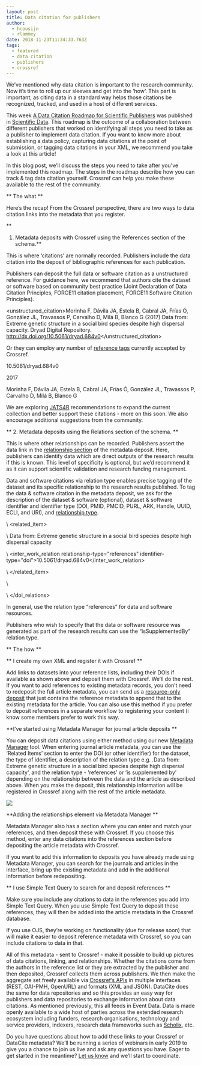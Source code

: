 ```yaml
---
layout: post
title: Data citation for publishers
author:
  - hcousijn
  - rlammey
date: 2018-11-23T11:34:33.763Z
tags:
  - featured
  - data citation
  - publishers
  - crossref
---
```

We’ve mentioned why data citation is important to the research community. Now it’s time to roll up our sleeves and get into the ‘how’. This part is important, as citing data in a standard way helps those citations be recognized, tracked, and used in a host of different services. 

This week [A Data Citation Roadmap for Scientific Publishers](https://doi.org/10.1038/sdata.2018.259) was published in [Scientific Data](http://www.nature.com/scientificdata). This roadmap is the outcome of a collaboration between different publishers that worked on identifying all steps you need to take as a publisher to implement data citation. If you want to know more about establishing a data policy, capturing data citations at the point of submission, or tagging data citations in your XML, we recommend you take a look at this article! 

In this blog post, we’ll discuss the steps you need to take after you’ve implemented this roadmap. The steps in the roadmap describe how you can track & tag data citation yourself. Crossref can help you make these available to the rest of the community. 



**The what**

Here’s the recap! From the Crossref perspective, there are two ways to data citation links into the metadata that you register. 

**1. Metadata deposits with Crossref using the References section of the schema.** 

This is where ‘citations’ are normally recorded. Publishers include the data citation into the deposit of bibliographic references for each publication. 

Publishers can deposit the full data or software citation as a unstructured reference. For guidance here, we recommend that authors cite the dataset or software based on community best practice (Joint Declaration of Data Citation Principles, FORCE11 citation placement, FORCE11 Software Citation Principles).

<citation key="ref=3">

   <unstructured_citation>Morinha F, Dávila JA, Estela B, Cabral JA, Frías Ó, González JL, Travassos P, Carvalho D, Milá B, Blanco G (2017) Data from: Extreme genetic structure in a social bird species despite high dispersal capacity. Dryad Digital Repository. http://dx.doi.org/10.5061/dryad.684v0</unstructured_citation\>

</citation>

 Or they can employ any number of [reference tags](https://support.crossref.org/hc/en-us/articles/215578403-Adding-references-to-your-metadata-record) currently accepted by Crossref.

 <citation key="ref2">

  <doi>10.5061/dryad.684v0</doi>

  <cYear>2017</cYear>

  <author>Morinha F, Dávila JA, Estela B, Cabral JA, Frías Ó, González JL, Travassos P, Carvalho D, Milá B, Blanco G</author>

</citation>

 We are exploring [JATS4R](http://jats4r.org/data-citations) recommendations to expand the current collection and better support these citations - more on this soon. We also encourage additional suggestions from the community.

**2. Metadata deposits using the Relations section of the schema. **

This is where other relationships can be recorded. Publishers assert the data link in the [relationship section](https://support.crossref.org/hc/en-us/articles/214357426-Relationships-between-DOIs-and-other-objects) of the metadata deposit. Here, publishers can identify data which are direct outputs of the research results if this is known. This level of specificity is optional, but we’d recommend it as it can support scientific validation and research funding management.

Data and software citations via relation type enables precise tagging of the dataset and its specific relationship to the research results published. To tag the data & software citation in the metadata deposit, we ask for the description of the dataset & software (optional), dataset & software identifier and identifier type (DOI, PMID, PMCID, PURL, ARK, Handle, UUID, ECLI, and URI), and [relationship type](http://data.crossref.org/reports/help/schema_doc/4.3.5/NO_NAMESPACE.html#inter_work_relation_relationship-type). 

 <program xmlns="http://www.crossref.org/relations.xsd">

\    <related_item>

\    <description>Data from: Extreme genetic structure in a social bird species despite high dispersal capacity</description>

\    <inter_work_relation relationship-type="references" identifier-type="doi">10.5061/dryad.684v0</inter_work_relation>

\    </related_item>

\    </program>

\    </doi_relations> 

In general, use the relation type “references” for data and software resources. 

Publishers who wish to specify that the data or software resource was generated as part of the research results can use the “isSupplementedBy” relation type. 



**The how **

**I create my own XML and register it with Crossref**

Add links to datasets into your reference lists, including their DOIs if available as shown above and deposit them with Crossref. We’ll do the rest. If you want to add references to existing metadata records, you don’t need to redeposit the full article metadata, you can send us a [resource-only deposit](https://support.crossref.org/hc/en-us/articles/215578403) that just contains the reference metadata to append that to the existing metadata for the article. You can also use this method if you prefer to deposit references in a separate workflow to registering your content (i know some members prefer to work this way. 



**I’ve started using Metadata Manager for journal article deposits**

You can deposit data citations using either method using our new [Metadata Manager](https://www.crossref.org/help/metadata-manager/) tool. When entering journal article metadata, you can use the ‘Related Items’ section to enter the DOI (or other identifier) for the dataset, the type of identifier, a description of the relation type e.g. .Data from: Extreme genetic structure in a social bird species despite high dispersal capacity’, and the relation type - ‘references’ or ‘is supplemented by’ depending on the relationship between the data and the article as described above. When you make the deposit, this relationship information will be registered in Crossref along with the rest of the article metadata. 



![](/images/uploads/metadatamanager.png)

**Adding the relationships element via Metadata Manager **

Metadata Manager also has a section where you can enter and match your references, and then deposit these with Crossref. If you choose this method, enter any data citations into the references section before depositing the article metadata with Crossref. 

If you want to add this information to deposits you have already made using Metadata Manager, you can search for the journals and articles in the interface, bring up the existing metadata and add in the additional information before redepositing. 

**I use Simple Text Query to search for and deposit references**

Make sure you include any citations to data in the references you add into Simple Text Query. When you use Simple Text Query to deposit these references, they will then be added into the article metadata in the Crossref database. 

If you use OJS, they’re working on functionality (due for release soon) that will make it easier to deposit reference metadata with Crossref, so you can include citations to data in that. 

All of this metadata - sent to Crossref - make it possible to build up pictures of data citations, linking, and relationships. Whether the citations come from the authors in the reference list or they are extracted by the publisher and then deposited, Crossref collects them across publishers. We then make the aggregate set freely available via [Crossref’s APIs](http://help.crossref.org/crossref-apis) in multiple interfaces (REST, OAI-­PMH, OpenURL) and formats (XML and JSON). DataCite does the same for data repositories and so this provides an easy way for publishers and data repositories to exchange information about data citations. As mentioned previously, this all feeds in Event Data. Data is made openly available to a wide host of parties across the extended research ecosystem including funders, research organisations, technology and service providers, indexers, research data frameworks such as [Scholix](http://www.scholix.org), etc. 

Do you have questions about how to add these links to your Crossref or DataCite metadata? We’ll be running a series of webinars in early 2019 to give you a chance to join us live and ask any questions you have. Eager to get started in the meantime? [Let us know](mailto:support@crossref.org) and we’ll start to coordinate.
